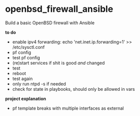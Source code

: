 # openbsd_firewall_ansible
Build a basic OpenBSD firewall with Ansible

**to do**
* enable ipv4 forwarding: echo 'net.inet.ip.forwarding=1' >> /etc/sysctl.conf 
* pf config
* test pf config
* (re)start services if shit is good _and_ changed
* test
* reboot
* test again
* only run ntpd -s if needed
* check for state in playbooks, should only be allowed in vars

**project explanation**
* pf template breaks with multiple interfaces as external
